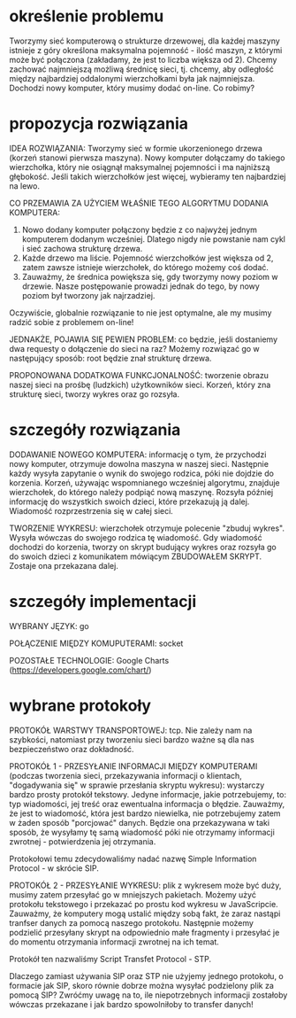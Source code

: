 określenie problemu
=============

Tworzymy sieć komputerową o strukturze drzewowej, dla każdej maszyny istnieje z góry określona maksymalna pojemność - ilość maszyn, z którymi może być połączona (zakładamy, że jest to liczba większa od 2). Chcemy zachować najmniejszą możliwą średnicę sieci, tj. chcemy, aby odległość między najbardziej oddalonymi wierzchołkami była jak najmniejsza. Dochodzi nowy komputer, który musimy dodać on-line. Co robimy?

propozycja rozwiązania
=============

IDEA ROZWIĄZANIA:
Tworzymy sieć w formie ukorzenionego drzewa (korzeń stanowi pierwsza maszyna). Nowy komputer dołączamy do takiego wierzchołka, który nie osiągnął maksymalnej pojemności i ma najniższą głębokość. Jeśli takich wierzchołków jest więcej, wybieramy ten najbardziej na lewo.

CO PRZEMAWIA ZA UŻYCIEM WŁAŚNIE TEGO ALGORYTMU DODANIA KOMPUTERA:
1. Nowo dodany komputer połączony będzie z co najwyżej jednym komputerem dodanym wcześniej. Dlatego nigdy nie powstanie nam cykl i sieć zachowa strukturę drzewa.
2. Każde drzewo ma liście. Pojemność wierzchołków jest większa od 2, zatem zawsze istnieje wierzchołek, do którego możemy coś dodać.
3. Zauważmy, że średnica powiększa się, gdy tworzymy nowy poziom w drzewie. Nasze postępowanie prowadzi jednak do tego, by nowy poziom był tworzony jak najrzadziej.

Oczywiście, globalnie rozwiązanie to nie jest optymalne, ale my musimy radzić sobie z problemem on-line!

JEDNAKŻE, POJAWIA SIĘ PEWIEN PROBLEM: co będzie, jeśli dostaniemy dwa requesty o dołączenie do sieci na raz? Możemy rozwiązać go w następujący sposób: root będzie znał strukturę drzewa.

PROPONOWANA DODATKOWA FUNKCJONALNOŚĆ: tworzenie obrazu naszej sieci na prośbę (ludzkich) użytkowników sieci. Korzeń, który zna strukturę sieci, tworzy wykres oraz go rozsyła.

szczegóły rozwiązania
=============

DODAWANIE NOWEGO KOMPUTERA: informację o tym, że przychodzi nowy komputer, otrzymuje dowolna maszyna w naszej sieci. Następnie każdy wysyła zapytanie o wynik do swojego rodzica, póki nie dojdzie do korzenia. Korzeń, używając wspomnianego wcześniej algorytmu, znajduje wierzchołek, do którego należy podpiąć nową maszynę. Rozsyła później informację do wszystkich swoich dzieci, które przekazują ją dalej. Wiadomość rozprzestrzenia się w całej sieci.

TWORZENIE WYKRESU: wierzchołek otrzymuje polecenie "zbuduj wykres". Wysyła wówczas do swojego rodzica tę wiadomość. Gdy wiadomość dochodzi do korzenia, tworzy on skrypt budujący wykres oraz rozsyła go do swoich dzieci z komunikatem mówiącym ZBUDOWAŁEM SKRYPT. Zostaje ona przekazana dalej.

szczegóły implementacji
=============

WYBRANY JĘZYK: go

POŁĄCZENIE MIĘDZY KOMUPUTERAMI: socket

POZOSTAŁE TECHNOLOGIE: Google Charts (https://developers.google.com/chart/)

wybrane protokoły
=============

PROTOKÓŁ WARSTWY TRANSPORTOWEJ: tcp. Nie zależy nam na szybkości, natomiast przy tworzeniu sieci bardzo ważne są dla nas bezpieczeństwo oraz dokładność.

PROTOKÓŁ 1 - PRZESYŁANIE INFORMACJI MIĘDZY KOMPUTERAMI (podczas tworzenia sieci, przekazywania informacji o klientach, "dogadywania się" w sprawie przesłania skryptu wykresu): wystarczy bardzo prosty protokół tekstowy. Jedyne informacje, jakie potrzebujemy, to: typ wiadomości, jej treść oraz ewentualna informacja o błędzie. Zauważmy, że jest to wiadomość, która jest bardzo niewielka, nie potrzebujemy zatem w żaden sposób "porcjować" danych. Będzie ona przekazywana w taki sposób, że wysyłamy tę samą wiadomość póki nie otrzymamy informacji zwrotnej - potwierdzenia jej otrzymania.

Protokołowi temu zdecydowaliśmy nadać nazwę Simple Information Protocol - w skrócie SIP.

PROTOKÓŁ 2 - PRZESYŁANIE WYKRESU: plik z wykresem może być duży, musimy zatem przesyłać go w mniejszych pakietach. Możemy użyć protokołu tekstowego i przekazać po prostu kod wykresu w JavaScripcie. Zauważmy, że komputery mogą ustalić między sobą fakt, że zaraz nastąpi tranfser danych za pomocą naszego protokołu. Następnie możemy podzielić przesyłany skrypt na odpowiednio małe fragmenty i przesyłać je do momentu otrzymania informacji zwrotnej na ich temat.

Protokół ten nazwaliśmy Script Transfet Protocol - STP.

Dlaczego zamiast używania SIP oraz STP nie użyjemy jednego protokołu, o formacie jak SIP, skoro równie dobrze można wysyłać podzielony plik za pomocą SIP? Zwróćmy uwagę na to, ile niepotrzebnych informacji zostałoby wówczas przekazane i jak bardzo spowolniłoby to transfer danych!